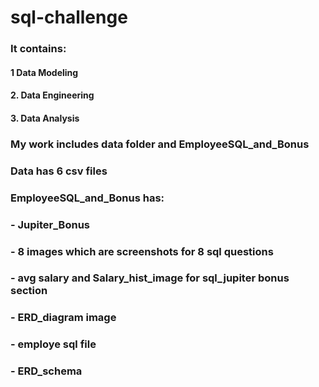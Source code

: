 # sql-challenge

### It contains:
#### 1 Data Modeling
#### 2. Data Engineering
#### 3. Data Analysis
### My work includes data folder and EmployeeSQL_and_Bonus
### Data has 6 csv files
### EmployeeSQL_and_Bonus has:
### - Jupiter_Bonus
### - 8 images which are screenshots for 8 sql questions
### - avg salary and Salary_hist_image for sql_jupiter bonus section
### - ERD_diagram image
### -  employe sql file
### - ERD_schema

